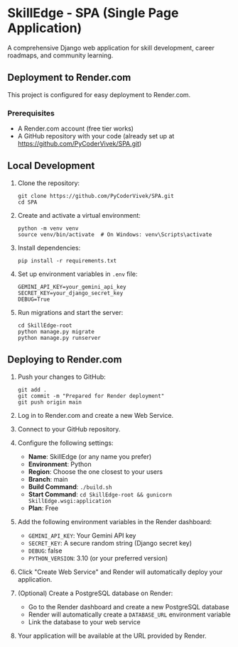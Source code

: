 # SkillEdge - SPA (Single Page Application)

A comprehensive Django web application for skill development, career roadmaps, and community learning.

## Deployment to Render.com

This project is configured for easy deployment to Render.com.

### Prerequisites

- A Render.com account (free tier works)
- A GitHub repository with your code (already set up at https://github.com/PyCoderVivek/SPA.git)

## Local Development

1. Clone the repository:
   ```
   git clone https://github.com/PyCoderVivek/SPA.git
   cd SPA
   ```

2. Create and activate a virtual environment:
   ```
   python -m venv venv
   source venv/bin/activate  # On Windows: venv\Scripts\activate
   ```

3. Install dependencies:
   ```
   pip install -r requirements.txt
   ```

4. Set up environment variables in `.env` file:
   ```
   GEMINI_API_KEY=your_gemini_api_key
   SECRET_KEY=your_django_secret_key
   DEBUG=True
   ```

5. Run migrations and start the server:
   ```
   cd SkillEdge-root
   python manage.py migrate
   python manage.py runserver
   ```

## Deploying to Render.com

1. Push your changes to GitHub:
   ```
   git add .
   git commit -m "Prepared for Render deployment"
   git push origin main
   ```

2. Log in to Render.com and create a new Web Service.

3. Connect to your GitHub repository.

4. Configure the following settings:
   - **Name**: SkillEdge (or any name you prefer)
   - **Environment**: Python
   - **Region**: Choose the one closest to your users
   - **Branch**: main
   - **Build Command**: `./build.sh`
   - **Start Command**: `cd SkillEdge-root && gunicorn SkillEdge.wsgi:application`
   - **Plan**: Free

5. Add the following environment variables in the Render dashboard:
   - `GEMINI_API_KEY`: Your Gemini API key
   - `SECRET_KEY`: A secure random string (Django secret key)
   - `DEBUG`: false
   - `PYTHON_VERSION`: 3.10 (or your preferred version)

6. Click "Create Web Service" and Render will automatically deploy your application.

7. (Optional) Create a PostgreSQL database on Render:
   - Go to the Render dashboard and create a new PostgreSQL database
   - Render will automatically create a `DATABASE_URL` environment variable
   - Link the database to your web service

8. Your application will be available at the URL provided by Render. 
